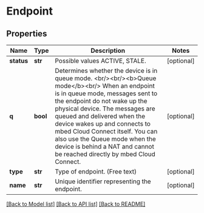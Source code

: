 # Endpoint

## Properties
Name | Type | Description | Notes
------------ | ------------- | ------------- | -------------
**status** | **str** | Possible values ACTIVE, STALE. | [optional] 
**q** | **bool** | Determines whether the device is in queue mode. &lt;br/&gt;&lt;br/&gt;&lt;b&gt;Queue mode&lt;/b&gt;&lt;br/&gt; When an endpoint is in queue mode, messages sent to the endpoint do not wake up the physical device. The messages are queued and delivered when the device wakes up and connects to mbed Cloud Connect itself. You can also use the Queue mode when the device is behind a NAT and cannot be reached directly by mbed Cloud Connect.  | [optional] 
**type** | **str** | Type of endpoint. (Free text) | [optional] 
**name** | **str** | Unique identifier representing the endpoint. | [optional] 

[[Back to Model list]](../README.md#documentation-for-models) [[Back to API list]](../README.md#documentation-for-api-endpoints) [[Back to README]](../README.md)


